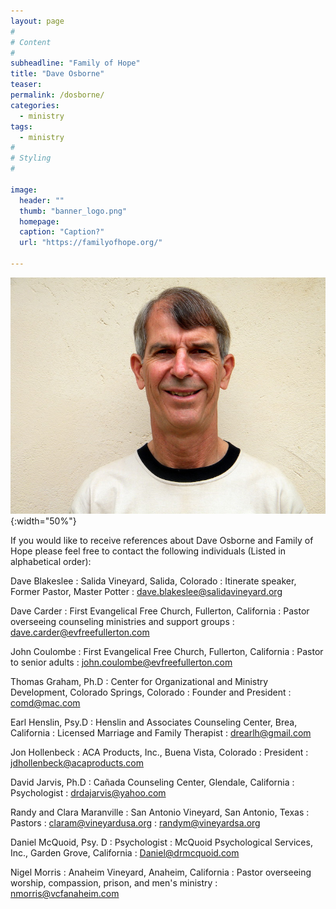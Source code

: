```yaml
---
layout: page
#
# Content
#
subheadline: "Family of Hope"
title: "Dave Osborne"
teaser: 
permalink: /dosborne/
categories:
  - ministry
tags:
  - ministry
#
# Styling
#

image:
  header: ""
  thumb: "banner_logo.png"
  homepage:
  caption: "Caption?"
  url: "https://familyofhope.org/"

---
```


![Dave Osborne](/images/staff/gallery-dave-osborne.jpg){:width="50%"}

If you would like to receive references about Dave Osborne and Family of Hope
please feel free to contact the following individuals (Listed in alphabetical
order):

Dave Blakeslee
:	Salida Vineyard, Salida, Colorado
:	Itinerate speaker, Former Pastor, Master Potter
:	dave.blakeslee@salidavineyard.org

Dave Carder
:	First Evangelical Free Church, Fullerton, California
:	Pastor overseeing counseling ministries and support groups
:	dave.carder@evfreefullerton.com

John Coulombe
:	First Evangelical Free Church, Fullerton, California
:	Pastor to senior adults
:	john.coulombe@evfreefullerton.com

Thomas Graham, Ph.D
:	Center for Organizational and Ministry Development, Colorado Springs, Colorado
:	Founder and President
:	comd@mac.com

Earl Henslin, Psy.D
:	Henslin and Associates Counseling Center, Brea, California
:	Licensed Marriage and Family Therapist
:	drearlh@gmail.com

Jon Hollenbeck
:	ACA Products, Inc., Buena Vista, Colorado
:	President
:	jdhollenbeck@acaproducts.com

David Jarvis, Ph.D
:	Cañada Counseling Center, Glendale, California
:	Psychologist
:	drdajarvis@yahoo.com

Randy and Clara Maranville
:	San Antonio Vineyard, San Antonio, Texas
:	Pastors
:	claram@vineyardusa.org
:	randym@vineyardsa.org 

Daniel McQuoid, Psy. D
:	Psychologist
:	McQuoid Psychological Services, Inc., Garden Grove, California
:	Daniel@drmcquoid.com

Nigel Morris
:	Anaheim Vineyard, Anaheim, California
:	Pastor overseeing worship, compassion, prison, and men's ministry
:	nmorris@vcfanaheim.com
